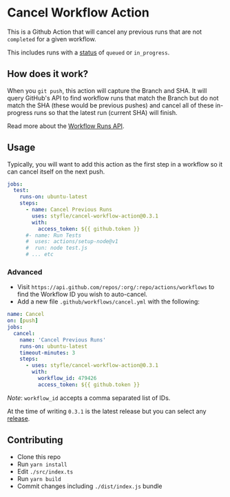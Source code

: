 # Cancel Workflow Action

This is a Github Action that will cancel any previous runs that are not `completed` for a given workflow.

This includes runs with a [status](https://developer.github.com/v3/checks/runs/#parameters-1) of `queued` or `in_progress`.

## How does it work?

When you `git push`, this action will capture the Branch and SHA. It will query GitHub's API to find workflow runs that match the Branch but do not match the SHA (these would be previous pushes) and cancel all of these in-progress runs so that the latest run (current SHA) will finish.

Read more about the [Workflow Runs API](https://developer.github.com/v3/actions/workflow_runs/).

## Usage

Typically, you will want to add this action as the first step in a workflow so it can cancel itself on the next push.

```yml
jobs:
  test:
    runs-on: ubuntu-latest
    steps:
      - name: Cancel Previous Runs
        uses: styfle/cancel-workflow-action@0.3.1
        with:
          access_token: ${{ github.token }}
      #- name: Run Tests
      #  uses: actions/setup-node@v1
      #  run: node test.js
      # ... etc
```


### Advanced

- Visit `https://api.github.com/repos/:org/:repo/actions/workflows` to find the Workflow ID you wish to auto-cancel.
- Add a new file `.github/workflows/cancel.yml` with the following:

```yml
name: Cancel
on: [push]
jobs:
  cancel:
    name: 'Cancel Previous Runs'
    runs-on: ubuntu-latest
    timeout-minutes: 3
    steps:
      - uses: styfle/cancel-workflow-action@0.3.1
        with:
          workflow_id: 479426
          access_token: ${{ github.token }}
```

_Note_: `workflow_id` accepts a comma separated list of IDs.

At the time of writing `0.3.1` is the latest release but you can select any [release](https://github.com/styfle/cancel-workflow-action/releases).

## Contributing

- Clone this repo
- Run `yarn install`
- Edit `./src/index.ts`
- Run `yarn build`
- Commit changes including `./dist/index.js` bundle
